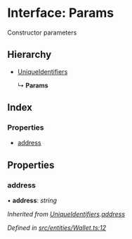# Interface: Params

Constructor parameters

## Hierarchy

* [UniqueIdentifiers](_entities_wallet_.uniqueidentifiers.md)

  ↳ **Params**

## Index

### Properties

* [address](_entities_wallet_.params.md#address)

## Properties

###  address

• **address**: *string*

*Inherited from [UniqueIdentifiers](_entities_wallet_.uniqueidentifiers.md).[address](_entities_wallet_.uniqueidentifiers.md#address)*

*Defined in [src/entities/Wallet.ts:12](https://github.com/PolymathNetwork/polymath-sdk/blob/550676f/src/entities/Wallet.ts#L12)*

